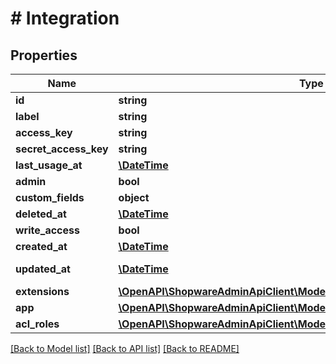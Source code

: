 # # Integration

## Properties

Name | Type | Description | Notes
------------ | ------------- | ------------- | -------------
**id** | **string** |  | [optional]
**label** | **string** |  |
**access_key** | **string** |  |
**secret_access_key** | **string** |  |
**last_usage_at** | [**\DateTime**](\DateTime.md) |  | [optional]
**admin** | **bool** |  | [optional]
**custom_fields** | **object** |  | [optional]
**deleted_at** | [**\DateTime**](\DateTime.md) |  | [optional]
**write_access** | **bool** |  | [optional]
**created_at** | [**\DateTime**](\DateTime.md) |  | [readonly]
**updated_at** | [**\DateTime**](\DateTime.md) |  | [optional] [readonly]
**extensions** | [**\OpenAPI\ShopwareAdminApiClient\Model\IntegrationJsonApiAllOfExtensions**](IntegrationJsonApiAllOfExtensions.md) |  | [optional]
**app** | [**\OpenAPI\ShopwareAdminApiClient\Model\App**](App.md) |  | [optional]
**acl_roles** | [**\OpenAPI\ShopwareAdminApiClient\Model\AclRole[]**](AclRole.md) |  | [optional]

[[Back to Model list]](../../README.md#models) [[Back to API list]](../../README.md#endpoints) [[Back to README]](../../README.md)
